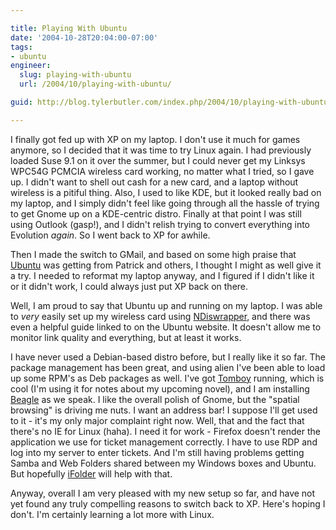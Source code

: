 ```yaml
---

title: Playing With Ubuntu
date: '2004-10-28T20:04:00-07:00'
tags:
- ubuntu
engineer:
  slug: playing-with-ubuntu
  url: /2004/10/playing-with-ubuntu/

guid: http://blog.tylerbutler.com/index.php/2004/10/playing-with-ubuntu/

---
```


I finally got fed up with XP on my laptop. I don't use it much for games
anymore, so I decided that it was time to try Linux again. I had previously
loaded Suse 9.1 on it over the summer, but I could never get my Linksys WPC54G
PCMCIA wireless card working, no matter what I tried, so I gave up. I didn't
want to shell out cash for a new card, and a laptop without wireless is a
pitiful thing. Also, I used to like KDE, but it looked really bad on my
laptop, and I simply didn't feel like going through all the hassle of trying
to get Gnome up on a KDE-centric distro. Finally at that point I was still
using Outlook (gasp!), and I didn't relish trying to convert everything into
Evolution _again_. So I went back to XP for awhile.

  
Then I made the switch to GMail, and based on some high praise that
[Ubuntu][1] was getting from Patrick and others, I thought I might as well
give it a try. I needed to reformat my laptop anyway, and I figured if I
didn't like it or it didn't work, I could always just put XP back on there.

  
Well, I am proud to say that Ubuntu up and running on my laptop. I was able to
_very_ easily set up my wireless card using [NDiswrapper][2], and there was
even a helpful guide linked to on the Ubuntu website. It doesn't allow me to
monitor link quality and everything, but at least it works.

  
I have never used a Debian-based distro before, but I really like it so far.
The package management has been great, and using alien I've been able to load
up some RPM's as Deb packages as well. I've got [Tomboy][3] running, which is
cool (I'm using it for notes about my upcoming novel), and I am installing
[Beagle][4] as we speak. I like the overall polish of Gnome, but the "spatial
browsing" is driving me nuts. I want an address bar! I suppose I'll get used
to it - it's my only major complaint right now. Well, that and the fact that
there's no IE for Linux (haha). I need it for work - Firefox doesn't render
the application we use for ticket management correctly. I have to use RDP and
log into my server to enter tickets. And I'm still having problems getting
Samba and Web Folders shared between my Windows boxes and Ubuntu. But
hopefully [iFolder][5] will help with that.

  
Anyway, overall I am very pleased with my new setup so far, and have not yet
found any truly compelling reasons to switch back to XP. Here's hoping I
don't. I'm certainly learning a lot more with Linux.

   [1]: http://www.ubuntu-linux.org
   [2]: http://ndiswrapper.sf.net
   [3]: http://beatniksoftware.com/tomboy/
   [4]: http://www.gnome.org/projects/beagle/
   [5]: http://forge.novell.com/modules/xfmod/project/?ifolder

